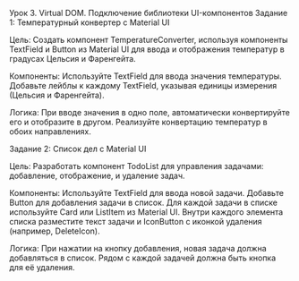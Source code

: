 Урок 3. Virtual DOM. Подключение библиотеки UI-компонентов
Задание 1: Температурный конвертер с Material UI

Цель: Создать компонент TemperatureConverter, используя компоненты TextField и Button из Material UI для ввода и отображения температур в градусах Цельсия и Фаренгейта.

Компоненты:
Используйте TextField для ввода значения температуры.
Добавьте лейблы к каждому TextField, указывая единицы измерения (Цельсия и Фаренгейта).

Логика:
При вводе значения в одно поле, автоматически конвертируйте его и отобразите в другом.
Реализуйте конвертацию температур в обоих направлениях.

Задание 2: Список дел с Material UI

Цель: Разработать компонент TodoList для управления задачами: добавление, отображение, и удаление задач.

Компоненты:
Используйте TextField для ввода новой задачи.
Добавьте Button для добавления задачи в список.
Для каждой задачи в списке используйте Card или ListItem из Material UI. Внутри каждого элемента списка разместите текст задачи и IconButton с иконкой удаления (например, DeleteIcon).

Логика:
При нажатии на кнопку добавления, новая задача должна добавляться в список.
Рядом с каждой задачей должна быть кнопка для её удаления.
